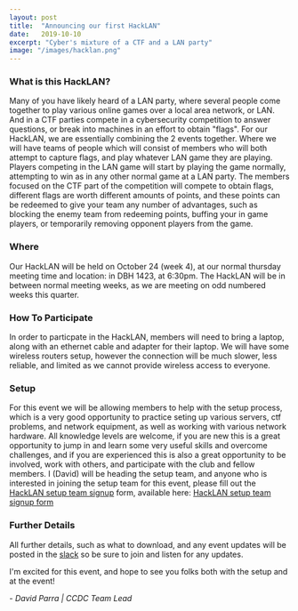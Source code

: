 ```yaml
---
layout: post
title:  "Announcing our first HackLAN"
date:   2019-10-10
excerpt: "Cyber's mixture of a CTF and a LAN party"
image: "/images/hacklan.png"
---
```

### What is this HackLAN?

Many of you have likely heard of a LAN party, where several people come together to play various online games over a local area network, or LAN. And in a CTF parties compete in a cybersecurity competition to answer questions, or break into machines in an effort to obtain "flags". For our HackLAN, we are essentially combining the 2 events together. Where we will have teams of people which will consist of members who will both attempt to capture flags, and play whatever LAN game they are playing. Players competing in the LAN game will start by playing the game normally, attempting to win as in any other normal game at a LAN party. The members focused on the CTF part of the competition will compete to obtain flags, different flags are worth different amounts of points, and these points can be redeemed to give your team any number of advantages, such as blocking the enemy team from redeeming points, buffing your in game players, or temporarily removing opponent players from the game.


### Where

Our HackLAN will be held on October 24 (week 4), at our normal thursday meeting time and location: in DBH 1423, at 6:30pm. The HackLAN will be in between normal meeting weeks, as we are meeting on odd numbered weeks this quarter. 


### How To Participate

In order to particpate in the HackLAN, members will need to bring a laptop, along with an ethernet cable and adapter for their laptop. We will have some wireless routers setup, however the connection will be much slower, less reliable, and limited as we cannot provide wireless access to everyone.


### Setup

For this event we will be allowing members to help with the setup process, which is a very good opportunity to practice seting up various servers, ctf problems, and network equipment, as well as working with various network hardware. All knowledge levels are welcome, if you are new this is a great opportunity to jump in and learn some very useful skills and overcome challenges, and if you are experienced this is also a great opportunity to be involved, work with others, and participate with the club and fellow members. I (David) will be heading the setup team, and anyone who is interested in joining the setup team for this event, please fill out the <a href="https://forms.gle/Bjex2yQ7Exop6tDe9"> HackLAN setup team signup</a> form, available here: <a href="https://forms.gle/Bjex2yQ7Exop6tDe9"> HackLAN setup team signup form</a> 


### Further Details

All further details, such as what to download, and any event updates will be posted in the <a href="https://ucicyber.slack.com">slack</a> so be sure to join and listen for any updates.

I'm excited for this event, and hope to see you folks both with the setup and at the event!


\- *David Parra \| CCDC Team Lead*
